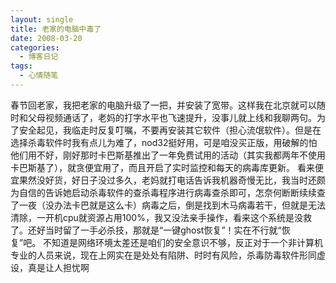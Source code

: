 ```yaml
---
layout: single
title: 老家的电脑中毒了
date: 2008-03-20
categories:
  - 博客日记
tags:
  - 心情随笔
---
```


春节回老家，我把老家的电脑升级了一把，并安装了宽带。这样我在北京就可以随时和父母视频通话了，老妈的打字水平也飞速提升，没事儿就上线和我聊两句。为了安全起见，我临走时反复叮嘱，不要再安装其它软件（担心流氓软件）。但是在选择杀毒软件时我有点儿为难了，nod32挺好用，可是咱没买正版，用破解的怕他们用不好，刚好那时卡巴斯基推出了一年免费试用的活动（其实我都两年不使用卡巴斯基了），就贪便宜用了，而且开启了实时监控和每天的病毒库更新。&nbsp;看来便宜果然没好货，好日子没过多久，老妈就打电话告诉我机器奇慢无比，我当时还颇为自信的告诉她启动杀毒软件的查杀毒程序进行病毒查杀即可，怎奈何断断续续查了一夜（没办法卡巴就是这么卡）病毒之后，倒是找到木马病毒若干，但就是无法清除，一开机cpu就资源占用100%，我又没法亲手操作，看来这个系统是没救了。还好当时留了一手必杀技，那就是“一键ghost恢复”！实在不行就“恢复”吧。&nbsp;不知道是网络环境太差还是咱们的安全意识不够，反正对于一个非计算机专业的人员来说，现在上网实在是处处有陷阱、时时有风险，杀毒防毒软件形同虚设，真是让人担忧啊
